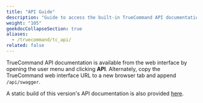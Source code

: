 ```yaml
---
title: "API Guide"
description: "Guide to access the built-in TrueCommand API documentation and link to a static API documentation copy."
weight: "105"
geekdocCollapseSection: true
aliases:
  - /truecommand/tc_api/
related: false
---
```


TrueCommand API documentation is available from the web interface by opening the user menu and clicking **API**.
Alternately, copy the TrueCommand web interface URL to a new browser tab and append `/api/swagger`.

A static build of this version's API documentation is also provided [here](/api/tc_rest_api.html).
